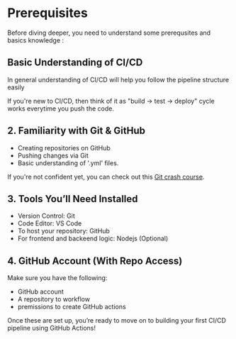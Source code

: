 # Prerequisites

Before diving deeper, you need to understand some prerequsites and basics knowledge :


## Basic Understanding of CI/CD

In general understanding of CI/CD will help you follow the pipeline structure easily

If you're new to CI/CD, then think of it as "build -> test -> deploy" cycle works everytime you push the code.


## 2. Familiarity with Git & GitHub

- Creating repositories on GitHub
- Pushing changes via Git
- Basic understanding of '.yml' files.

If you're not confident yet, you can check out this [Git crash course](https://www.freecodecamp.org/news/git-and-github-crash-course/).


## 3. Tools You’ll Need Installed

- Version Control: Git
- Code Editor: VS Code
- To host your repository: GitHub
- For frontend and backeend logic: Nodejs (Optional)


## 4. GitHub Account (With Repo Access)

Make sure you have the following:

- GitHub account
- A repository to workflow
- premissions to create GitHub actions


Once these are set up, you’re ready to move on to building your first CI/CD pipeline using GitHub Actions!